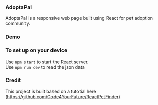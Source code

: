 ### AdoptaPal
AdoptaPal is a responsive web page  built using React for pet adoption community.

### Demo


### To set up on your device
Use `npm start` to start the React server.\
Use `npm run dev` to read the json data

### Credit
This project is built based on a tutotial here (https://github.com/Code4YourFuture/ReactPetFinder)

